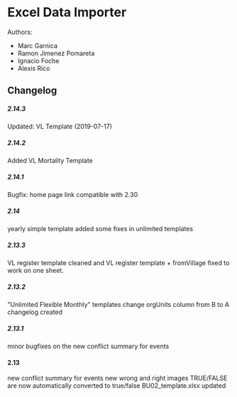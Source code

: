 # Excel Data Importer

Authors:

- Marc Garnica 
- Ramon Jimenez Pomareta 
- Ignacio Foche
- Alexis Rico

## Changelog

##### 2.14.3
Updated: VL Template (2019-07-17)

##### 2.14.2
Added VL Mortality Template

##### 2.14.1
Bugfix: home page link compatible with 2.30

##### 2.14
yearly simple template added
some fixes in unlimited templates

##### 2.13.3
VL register template cleaned and VL register template + fromVillage fixed to work on one sheet.

##### 2.13.2
"Unlimited Flexible Monthly" templates change orgUnits column from B to A
changelog created

##### 2.13.1
minor bugfixes on the new conflict summary for events 

#### 2.13
new conflict summary for events
new wrong and right images
TRUE/FALSE are now automatically converted to true/false
BU02_template.xlsx updated